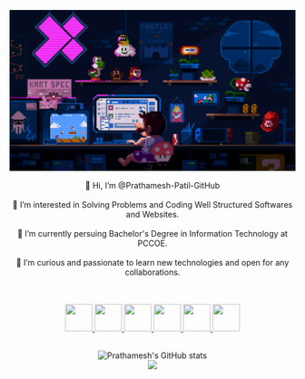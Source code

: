 <p align="center">
  <img src="https://github.com/Prathamesh-Patil-GitHub/Prathamesh-Patil-GitHub/blob/main/github%20profile%20display.gif"/>
</p>

<p align="center">
👋 Hi, I’m @Prathamesh-Patil-GitHub <br><br>
👀 I’m interested in Solving Problems and Coding Well Structured Softwares and Websites.<br><br>
🌱 I’m currently persuing Bachelor's Degree in Information Technology at PCCOE.<br><br>
💞️ I’m curious and passionate to learn new technologies and open for any collaborations.<br><br>
</p>
<br>

<div align="center">
<a href="https://www.linkedin.com/in/prathamesh-patil-jalgaon">
  <img src="https://cdn-icons-png.flaticon.com/128/408/408703.png?ga=GA1.2.975372899.1659335409" height="48px" width="48px"/>
</a>

<a href="https://leetcode.com/prathamesh_leetcode/">
  <img src="https://leetcode.com/static/images/LeetCode_logo_rvs.png" height="48px" width="48px"/>
</a>

<a href="https://auth.geeksforgeeks.org/user/m2papatil">
  <img src="https://media.geeksforgeeks.org/gfg-gg-logo.svg" height="48px" width="48px"/>
</a>  

  
<a href="https://www.hackerrank.com/m2papatil?hr_r=1">
  <img src="https://cdn3.iconfinder.com/data/icons/logos-and-brands-adobe/512/160_Hackerrank-512.png" height="48px" width="48px"/>
</a>

   
<a href="https://stackoverflow.com/users/19594029/prathamesh-patil">
  <img src="https://cdn-icons-png.flaticon.com/128/732/732248.png?ga=GA1.2.975372899.1659335409" height="48px" width="48px"/>
</a>
  
<a href="https://www.instagram.com/pro14.1/">
  <img src="https://cdn-icons-png.flaticon.com/128/1216/1216753.png?ga=GA1.2.975372899.1659335409" height="48px" width="48px"/>
</a>
</div>
<br/>
<div align="center">

![Prathamesh's GitHub stats](https://github-readme-stats.vercel.app/api?username=Prathamesh-Patil-GitHub&show_icons=true&theme=radical)
<br>
  ![](https://komarev.com/ghpvc/?username=prathamesh-patil-github)
</div>
